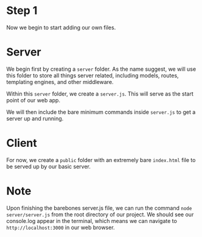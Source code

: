 # Step 1

Now we begin to start adding our own files.

# Server 

We begin first by creating a `server` folder. As the name suggest, we will use this folder to store all things server related, including models, routes, templating engines, and other middleware.

Within this `server` folder, we create a `server.js`. This will serve as the start point of our web app.

We will then include the bare minimum commands inside `server.js` to get a server up and running.

# Client
For now, we create a `public` folder with an extremely bare `index.html` file to be served up by our basic server.

# Note
Upon finishing the barebones server.js file, we can run the command `node server/server.js` from the root directory of our project. We should see our console.log appear in the terminal, which means we can navigate to `http://localhost:3000` in our web browser. 
